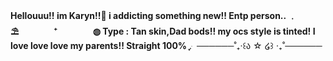 **Hellouuu!! im Karyn!!🪽
i addicting something new!!
       Entp person..
﹒　　　⛱️　　　　⁺　　　　◍
Type : Tan skin,Dad bods!!
 my ocs style is tinted!
   I love love love my parents!!
     Straight 100%** ֶָ֢.
ּ ──────˚₊‧꒰ა ☆ ໒꒱ ‧₊˚──────

